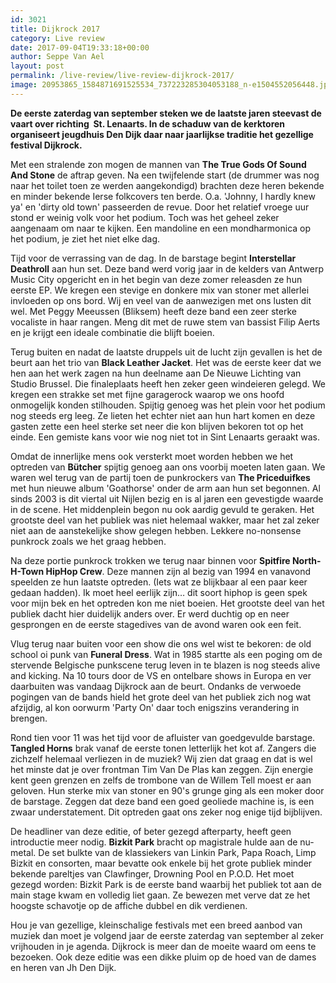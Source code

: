 ```yaml
---
id: 3021
title: Dijkrock 2017
category: Live review
date: 2017-09-04T19:33:18+00:00
author: Seppe Van Ael
layout: post
permalink: /live-review/live-review-dijkrock-2017/
image: 20953865_1584871691525534_737223285304053188_n-e1504552056448.jpg
---
```

**De eerste zaterdag van september steken we de laatste jaren steevast de vaart over richting  St. Lenaarts. In de schaduw van de kerktoren organiseert jeugdhuis Den Dijk daar naar jaarlijkse traditie het gezellige festival Dijkrock.**

Met een stralende zon mogen de mannen van **The True Gods Of Sound And Stone** de aftrap geven. Na een twijfelende start (de drummer was nog naar het toilet toen ze werden aangekondigd) brachten deze heren bekende en minder bekende Ierse folkcovers ten berde. O.a. 'Johnny, I hardly knew ya' en 'dirty old town' passeerden de revue. Door het relatief vroege uur stond er weinig volk voor het podium. Toch was het geheel zeker aangenaam om naar te kijken. Een mandoline en een mondharmonica op het podium, je ziet het niet elke dag.

Tijd voor de verrassing van de dag. In de barstage begint **Interstellar Deathroll** aan hun set. Deze band werd vorig jaar in de kelders van Antwerp Music City opgericht en in het begin van deze zomer releasden ze hun eerste EP. We kregen een stevige en donkere mix van stoner met allerlei invloeden op ons bord. Wij en veel van de aanwezigen met ons lusten dit wel. Met Peggy Meeussen (Bliksem) heeft deze band een zeer sterke vocaliste in haar rangen. Meng dit met de ruwe stem van bassist Filip Aerts en je krijgt een ideale combinatie die blijft boeien.

Terug buiten en nadat de laatste druppels uit de lucht zijn gevallen is het de beurt aan het trio van **Black Leather Jacket**. Het was de eerste keer dat we hen aan het werk zagen na hun deelname aan De Nieuwe Lichting van Studio Brussel. Die finaleplaats heeft hen zeker geen windeieren gelegd. We kregen een strakke set met fijne garagerock waarop we ons hoofd onmogelijk konden stilhouden. Spijtig genoeg was het plein voor het podium nog steeds erg leeg. Ze lieten het echter niet aan hun hart komen en deze gasten zette een heel sterke set neer die kon blijven bekoren tot op het einde. Een gemiste kans voor wie nog niet tot in Sint Lenaarts geraakt was.

Omdat de innerlijke mens ook versterkt moet worden hebben we het optreden van **Bütcher** spijtig genoeg aan ons voorbij moeten laten gaan. We waren wel terug van de partij toen de punkrockers van **The Priceduifkes** met hun nieuwe album 'Goathorse' onder de arm aan hun set begonnen. Al sinds 2003 is dit viertal uit Nijlen bezig en is al jaren een gevestigde waarde in de scene. Het middenplein begon nu ook aardig gevuld te geraken. Het grootste deel van het publiek was niet helemaal wakker, maar het zal zeker niet aan de aanstekelijke show gelegen hebben. Lekkere no-nonsense punkrock zoals we het graag hebben.

Na deze portie punkrock trokken we terug naar binnen voor **Spitfire North-H-Town HipHop Crew**. Deze mannen zijn al bezig van 1994 en vanavond speelden ze hun laatste optreden. (Iets wat ze blijkbaar al een paar keer gedaan hadden). Ik moet heel eerlijk zijn&#8230; dit soort hiphop is geen spek voor mijn bek en het optreden kon me niet boeien. Het grootste deel van het publiek dacht hier duidelijk anders over. Er werd duchtig op en neer gesprongen en de eerste stagedives van de avond waren ook een feit.

Vlug terug naar buiten voor een show die ons wel wist te bekoren: de old school oi punk van **Funeral Dress**. Wat in 1985 startte als een poging om de stervende Belgische punkscene terug leven in te blazen is nog steeds alive and kicking. Na 10 tours door de VS en ontelbare shows in Europa en ver daarbuiten was vandaag Dijkrock aan de beurt. Ondanks de verwoede pogingen van de bands hield het grote deel van het publiek zich nog wat afzijdig, al kon oorwurm 'Party On' daar toch enigszins verandering in brengen.

Rond tien voor 11 was het tijd voor de afluister van goedgevulde barstage. **Tangled Horns** brak vanaf de eerste tonen letterlijk het kot af. Zangers die zichzelf helemaal verliezen in de muziek? Wij zien dat graag en dat is wel het minste dat je over frontman Tim Van De Plas kan zeggen. Zijn energie kent geen grenzen en zelfs de trombone van de Willem Tell moest er aan geloven. Hun sterke mix van stoner en 90's grunge ging als een moker door de barstage. Zeggen dat deze band een goed geoliede machine is, is een zwaar understatement. Dit optreden gaat ons zeker nog enige tijd bijblijven.

De headliner van deze editie, of beter gezegd afterparty, heeft geen introductie meer nodig. **Bizkit Park** bracht op magistrale hulde aan de nu-metal. De set bulkte van de klassiekers van Linkin Park, Papa Roach, Limp Bizkit en consorten, maar bevatte ook enkele bij het grote publiek minder bekende pareltjes van Clawfinger, Drowning Pool en P.O.D. Het moet gezegd worden: Bizkit Park is de eerste band waarbij het publiek tot aan de main stage kwam en volledig liet gaan. Ze bewezen met verve dat ze het hoogste schavotje op de affiche dubbel en dik verdienen.

Hou je van gezellige, kleinschalige festivals met een breed aanbod van muziek dan moet je volgend jaar de eerste zaterdag van september al zeker vrijhouden in je agenda. Dijkrock is meer dan de moeite waard om eens te bezoeken. Ook deze editie was een dikke pluim op de hoed van de dames en heren van Jh Den Dijk.
